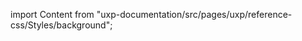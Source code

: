 
import Content from "uxp-documentation/src/pages/uxp/reference-css/Styles/background";

<Content query="product=photoshop"/>
